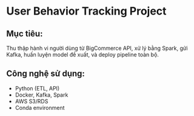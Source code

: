# User Behavior Tracking Project

## Mục tiêu:

Thu thập hành vi người dùng từ BigCommerce API, xử lý bằng Spark, gửi Kafka, huấn luyện model đề xuất, và deploy pipeline toàn bộ.

## Công nghệ sử dụng:

- Python (ETL, API)
- Docker, Kafka, Spark
- AWS S3/RDS
- Conda environment
